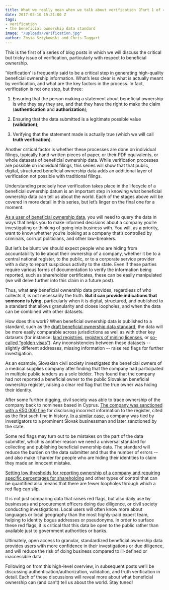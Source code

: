 ```yaml
---
title: What we really mean when we talk about verification (Part 1 of 4)
date: 2017-05-10 15:21:00 Z
tags:
- verification
- the beneficial ownership data standard
image: "/uploads/verification.jpg"
author: Zosia Sztykowski and Chris Taggart
---
```


This is the first of a series of blog posts in which we will discuss the critical but tricky issue of verification, particularly with respect to beneficial ownership.

‘Verification’ is frequently said to be a critical step in generating high-quality beneficial ownership information. What’s less clear is what is actually meant by verification, and what are the key factors in the process. In fact, verification is not one step, but three:

1. Ensuring that the person making a statement about beneficial ownership is who they say they are, and that they have the right to make the claim (**authentication** and **authorization**);

2. Ensuring that the data submitted is a legitimate possible value **(validation)**;

3. Verifying that the statement made is actually true (which we will call **truth verification**).

Another critical factor is whether these processes are done on individual filings, typically hand-written pieces of paper, or their PDF equivalents, or whole datasets of beneficial ownership data. While verification processes are possible on individual filings, this series will show that that public, digital, structured beneficial ownership data adds an additional layer of verification not possible with traditional filings.

Understanding precisely how verification takes place in the lifecycle of a beneficial ownership datum is an important step in knowing what beneficial ownership data can tell us about the world. Each of the stages above will be covered in more detail in this series, but let’s linger on the final one for a moment.

[As a user of beneficial ownership data](https://medium.com/beneficial-ownership/what-do-investigators-government-procurement-tax-officers-want-from-a-global-beneficial-b6b55190340e), you will need to query the data in ways that helps you to make informed decisions about a company you’re investigating or thinking of going into business with. You will, as a priority, want to know whether you’re looking at a company that’s controlled by criminals, corrupt politicians, and other law-breakers.

But let’s be blunt: we should expect people who are hiding from accountability to lie about their ownership of a company, whether it be to a central national register, to the public, or to a corporate service provider with a duty to report suspicious activity to the state. Even if these parties require various forms of documentation to verify the information being reported, such as shareholder certificates, these can be easily manipulated (we will delve further into this claim in a future post).

Thus, what **any** beneficial ownership data provides, regardless of who collects it, is not necessarily the truth. **But it can provide indications that someone is lying**, particularly when it is digital, structured, and published to a standard that allows granularity and closes loopholes, and when the data can be combined with other datasets.

How does this work? When beneficial ownership data is published to a standard, such as the [draft beneficial ownership data standard](http://openownership.org/news/coming-soon-a-beneficial-ownership-data-standard/), the data will be more easily comparable across jurisdictions as well as with other key datasets (for instance: [land registries](https://blog.opencorporates.com/2017/04/26/uncovering-the-truth-using-comprehensive-data-analysis-foreign-investment-in-london-property-market/), [registers of mining licenses](http://www.resourcegovernance.org/blog/shedding-light-real-owners-drc-mining-sector), or [so-called “golden visas”](http://www.transparency.org.uk/publications/gold-rush-investment-visas-and-corrupt-capital-flows-into-the-uk/)). Any inconsistencies between these datasets -- slightly different addresses, missing information -- raise red flags for further investigation.

As an example, Slovakian civil society investigated the beneficial owners of a medical supplies company after finding that the company had participated in multiple public tenders as a sole bidder. They found that the company had not reported a beneficial owner to the public Slovakian beneficial ownership register, raising a clear red flag that the true owner was hiding their identity.

After some further digging, civil society was able to trace ownership of the company back to nominees based in Cyprus. [The company was sanctioned with a €50,000 fine](https://spectator.sme.sk/c/20471528/medical-supplier-fined-for-cypriot-go-betweens.html) for disclosing incorrect information to the register, cited as the first such fine in history. [In a similar case](https://spectator.sme.sk/c/20436124/tycoon-siroky-is-the-real-owner-of-vahostav.html), a company was tied by investigators to a prominent Slovak businessman and later sanctioned by the state.

Some red flags may turn out to be mistakes on the part of the data submitter, which is another reason we need a universal standard for collecting and publishing beneficial ownership data. The standard will reduce the burden on the data submitter and thus the number of errors -- and also make it harder for people who are hiding their identities to claim they made an innocent mistake.

[Setting low thresholds for reporting ownership of a company and requiring specific percentages for shareholding](https://www.globalwitness.org/en/blog/what-does-uk-beneficial-ownership-data-show-us/) and other types of control that can be quantified also means that there are fewer loopholes through which a red flag can slip.

It is not just comparing data that raises red flags, but also daily use by businesses and procurement officers doing due diligence, or civil society conducting investigations. Local users will often know more about languages or local geography than the most highly-paid expert team, helping to identity bogus addresses or pseudonyms. In order to surface these red flags, it is critical that this data be open to the public rather than available just to government authorities or banks.

Ultimately, open access to granular, standardized beneficial ownership data provides users with more confidence in their investigations or due diligence, and will reduce the risk of doing business compared to ill-defined or inaccessible data.

Following on from this high-level overview, in subsequent posts we’ll be discussing authentication/authorization, validation, and truth verification in detail. Each of these discussions will reveal more about what beneficial ownership can (and can’t) tell us about the world. Stay tuned!
